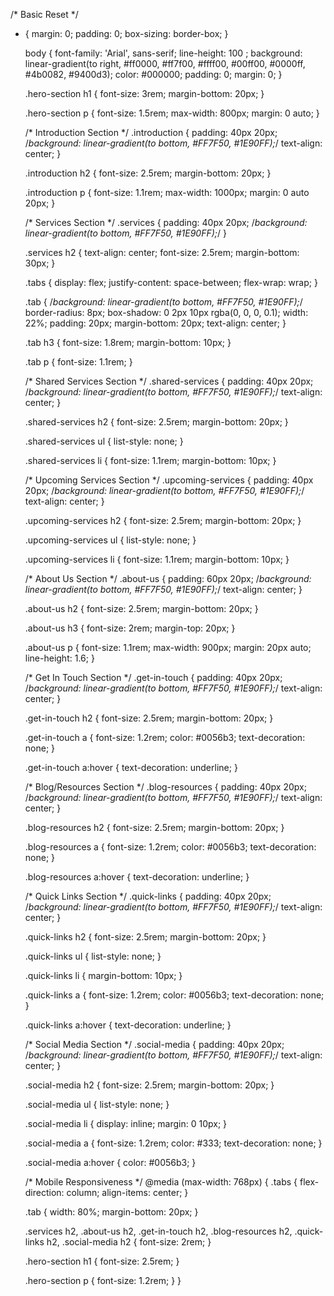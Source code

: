 /* Basic Reset */
* {
    margin: 0;
    padding: 0;
    box-sizing: border-box;
  }
  
  body {
    font-family: 'Arial', sans-serif;
    line-height: 100    ;
    background: linear-gradient(to right, #ff0000, #ff7f00, #ffff00, #00ff00, #0000ff, #4b0082, #9400d3);
    color: #000000;
    padding: 0;
    margin: 0;
  }
  
  .hero-section h1 {
    font-size: 3rem;
    margin-bottom: 20px;
  }
  
  .hero-section p {
    font-size: 1.5rem;
    max-width: 800px;
    margin: 0 auto;
  }
  
  /* Introduction Section */
  .introduction {
    padding: 40px 20px;
    /*background: linear-gradient(to bottom, #FF7F50, #1E90FF);*/
    text-align: center;
  }
  
  .introduction h2 {
    font-size: 2.5rem;
    margin-bottom: 20px;
  }
  
  .introduction p {
    font-size: 1.1rem;
    max-width: 1000px;
    margin: 0 auto 20px;
  }
  
  /* Services Section */
  .services {
    padding: 40px 20px;
    /*background: linear-gradient(to bottom, #FF7F50, #1E90FF);*/
  }
  
  .services h2 {
    text-align: center;
    font-size: 2.5rem;
    margin-bottom: 30px;
  }
  
  .tabs {
    display: flex;
    justify-content: space-between;
    flex-wrap: wrap;
  }
  
  .tab {
    /*background: linear-gradient(to bottom, #FF7F50, #1E90FF);*/
    border-radius: 8px;
    box-shadow: 0 2px 10px rgba(0, 0, 0, 0.1);
    width: 22%;
    padding: 20px;
    margin-bottom: 20px;
    text-align: center;
  }
  
  .tab h3 {
    font-size: 1.8rem;
    margin-bottom: 10px;
  }
  
  .tab p {
    font-size: 1.1rem;
  }
  
  /* Shared Services Section */
  .shared-services {
    padding: 40px 20px;
    /*background: linear-gradient(to bottom, #FF7F50, #1E90FF);*/
    text-align: center;
  }
  
  .shared-services h2 {
    font-size: 2.5rem;
    margin-bottom: 20px;
  }
  
  .shared-services ul {
    list-style: none;
  }
  
  .shared-services li {
    font-size: 1.1rem;
    margin-bottom: 10px;
  }
  
  /* Upcoming Services Section */
  .upcoming-services {
    padding: 40px 20px;
    /*background: linear-gradient(to bottom, #FF7F50, #1E90FF);*/
    text-align: center;
  }
  
  .upcoming-services h2 {
    font-size: 2.5rem;
    margin-bottom: 20px;
  }
  
  .upcoming-services ul {
    list-style: none;
  }
  
  .upcoming-services li {
    font-size: 1.1rem;
    margin-bottom: 10px;
  }
  
  /* About Us Section */
  .about-us {
    padding: 60px 20px;
    /*background: linear-gradient(to bottom, #FF7F50, #1E90FF);*/
    text-align: center;
  }
  
  .about-us h2 {
    font-size: 2.5rem;
    margin-bottom: 20px;
  }
  
  .about-us h3 {
    font-size: 2rem;
    margin-top: 20px;
  }
  
  .about-us p {
    font-size: 1.1rem;
    max-width: 900px;
    margin: 20px auto;
    line-height: 1.6;
  }
  
  /* Get In Touch Section */
  .get-in-touch {
    padding: 40px 20px;
    /*background: linear-gradient(to bottom, #FF7F50, #1E90FF);*/
    text-align: center;
  }
  
  .get-in-touch h2 {
    font-size: 2.5rem;
    margin-bottom: 20px;
  }
  
  .get-in-touch a {
    font-size: 1.2rem;
    color: #0056b3;
    text-decoration: none;
  }
  
  .get-in-touch a:hover {
    text-decoration: underline;
  }
  
  /* Blog/Resources Section */
  .blog-resources {
    padding: 40px 20px;
    /*background: linear-gradient(to bottom, #FF7F50, #1E90FF);*/
    text-align: center;
  }
  
  .blog-resources h2 {
    font-size: 2.5rem;
    margin-bottom: 20px;
  }
  
  .blog-resources a {
    font-size: 1.2rem;
    color: #0056b3;
    text-decoration: none;
  }
  
  .blog-resources a:hover {
    text-decoration: underline;
  }
  
  /* Quick Links Section */
  .quick-links {
    padding: 40px 20px;
    /*background: linear-gradient(to bottom, #FF7F50, #1E90FF);*/
    text-align: center;
  }
  
  .quick-links h2 {
    font-size: 2.5rem;
    margin-bottom: 20px;
  }
  
  .quick-links ul {
    list-style: none;
  }
  
  .quick-links li {
    margin-bottom: 10px;
  }
  
  .quick-links a {
    font-size: 1.2rem;
    color: #0056b3;
    text-decoration: none;
  }
  
  .quick-links a:hover {
    text-decoration: underline;
  }
  
  /* Social Media Section */
  .social-media {
    padding: 40px 20px;
    /*background: linear-gradient(to bottom, #FF7F50, #1E90FF);*/
    text-align: center;
  }
  
  .social-media h2 {
    font-size: 2.5rem;
    margin-bottom: 20px;
  }
  
  .social-media ul {
    list-style: none;
  }
  
  .social-media li {
    display: inline;
    margin: 0 10px;
  }
  
  .social-media a {
    font-size: 1.2rem;
    color: #333;
    text-decoration: none;
  }
  
  .social-media a:hover {
    color: #0056b3;
  }
  
  /* Mobile Responsiveness */
  @media (max-width: 768px) {
    .tabs {
      flex-direction: column;
      align-items: center;
    }
  
    .tab {
      width: 80%;
      margin-bottom: 20px;
    }
  
    .services h2, .about-us h2, .get-in-touch h2, .blog-resources h2, .quick-links h2, .social-media h2 {
      font-size: 2rem;
    }
  
    .hero-section h1 {
      font-size: 2.5rem;
    }
  
    .hero-section p {
      font-size: 1.2rem;
    }
  }
  
